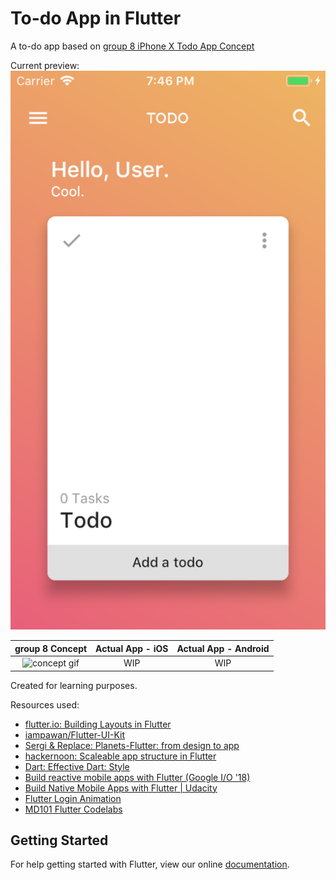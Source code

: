 # To-do App in Flutter

A to-do app based on [group 8 iPhone X Todo App Concept](https://www.uplabs.com/posts/iphone-x-todo-concept)

Current preview: ![preview](preview.png)

group 8 Concept| Actual App - iOS | Actual App - Android
:---: | :---: | :---:
![concept gif](concept.gif)| WIP | WIP

Created for learning purposes.

Resources used:
* [flutter.io: Building Layouts in Flutter](https://flutter.io/tutorials/layout/)
* [iampawan/Flutter-UI-Kit](https://github.com/iampawan/Flutter-UI-Kit)
* [Sergi & Replace: Planets-Flutter: from design to app](https://sergiandreplace.com/planets-flutter-from-design-to-app/)
* [hackernoon: Scaleable app structure in Flutter](https://hackernoon.com/scalable-app-structure-in-flutter-dad61a4bc389)
* [Dart: Effective Dart: Style](https://www.dartlang.org/guides/language/effective-dart/style#do-name-import-prefixes-using-lowercase_with_underscores)
* [Build reactive mobile apps with Flutter (Google I/O '18)](https://www.youtube.com/watch?v=RS36gBEp8OI)
* [Build Native Mobile Apps with Flutter | Udacity](https://www.udacity.com/course/build-native-mobile-apps-with-flutter--ud905)
* [Flutter Login Animation](https://blog.geekyants.com/flutter-login-animation-ab3e6ed4bd19)
* [MD101 Flutter Codelabs](https://codelabs.developers.google.com/codelabs/mdc-101-flutter/#0)

## Getting Started

For help getting started with Flutter, view our online
[documentation](https://flutter.io/).
